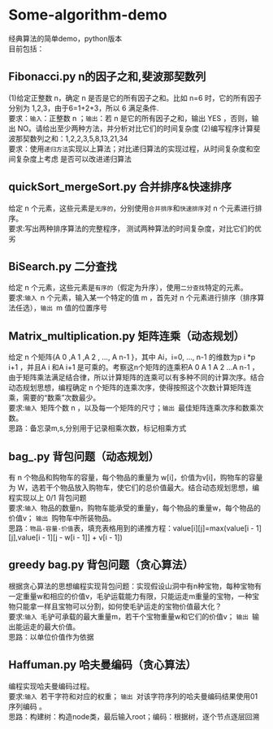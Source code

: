 # Some-algorithm-demo
经典算法的简单demo，python版本 <br>
目前包括：
## Fibonacci.py n的因子之和,斐波那契数列
(1)给定正整数 n，确定 n 是否是它的所有因子之和。比如 n=6 时，它的所有因子分别为 1,2,3，由于6=1+2+3，所以 6 满足条件. <br>
要求：`输入`：正整数 n ；`输出`：若 n 是它的所有因子之和，输出 YES ，否则，输出 NO。请给出至少两种方法，并分析对比它们的时间复杂度
(2)编写程序计算斐波那契数列之和：1,2,2,3,5,8,13,21,34<br>
要求：使用`递归方法`实现以上算法；对比递归算法的实现过程，从时间复杂度和空间复杂度上考虑
是否可以改进递归算法
## quickSort_mergeSort.py 合并排序&快速排序
给定 n 个元素，这些元素是`无序的`，分别使用`合并排序`和`快速排序`对 n 个元素进行排序。<br>
要求:写出两种排序算法的完整程序， 测试两种算法的时间复杂度，对比它们的优劣
## BiSearch.py 二分查找
给定 n 个元素，这些元素是`有序的`（假定为升序），使用`二分查找`特定的元素。<br>
要求:`输入 `n 个元素，输入某一个特定的值 m ，首先对 n 个元素进行排序（排序算法任选），`输出 `m 值的位置序号
## Matrix_multiplication.py 矩阵连乘（动态规划）
给定 n 个矩阵{A 0 ,A 1 ,A 2 , …, A n-1 }，其中 Ai，i=0, …, n-1 的维数为p i *p i+1 ，并且A i 和A i+1 是可乘的。考察这n个矩阵的连乘积A 0 A 1 A 2 …A n-1 ，由于矩阵乘法满足结合律，所以计算矩阵的连乘可以有多种不同的计算次序。结合动态规划思想，编程确定 n 个矩阵的连乘次序，使得按照这个次数计算矩阵连乘，需要的“数乘”次数最少。<br>
要求:`输入 `矩阵个数 n ，以及每一个矩阵的尺寸；`输出 `最佳矩阵连乘次序和数乘次数。<br>
思路：备忘录m,s,分别用于记录相乘次数，标记相乘方式
## bag_.py 背包问题（动态规划）
有 n 个物品和购物车的容量，每个物品的重量为 w[i]，价值为v[i]，购物车的容量为 W，选若干个物品放入购物车，使它们的总价值最大。结合动态规划思想，编程实现以上 0/1 背包问题<br>
要求:`输入 `物品的数量n，购物车能承受的重量y，每个物品的重量w，每个物品的价值v；  `输出 `购物车中所装物品。<br>
思路：`物品-容量-价值`表，填充表格用到的递推方程：value[i][j]=max(value[i - 1][j],value[i - 1][j - w[i - 1]] + v[i - 1])
## greedy bag.py 背包问题（贪心算法）
根据贪心算法的思想编程实现背包问题：实现假设山洞中有n种宝物，每种宝物有一定重量w和相应的价值v，毛驴运载能力有限，只能运走m重量的宝物，一种宝物只能拿一样且宝物可以分割，如何使毛驴运走的宝物价值最大化？<br>
要求:`输入 `毛驴可承载的最大重量m，若干个宝物重量w和它们的价值v；  `输出 `输出能运走的最大价值。<br>
思路：以单位价值作为依据
## Haffuman.py 哈夫曼编码（贪心算法）
编程实现哈夫曼编码过程。<br>
要求:`输入 `若干字符和对应的权重； `输出 `对该字符序列的哈夫曼编码结果使用01序列编码 。<br>
思路：构建树：构造node类，最后输入root；编码：根据树，逐个节点逐层回溯

